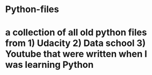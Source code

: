 # Python-files

# a collection of all old python files from 1) Udacity 2) Data school 3) Youtube that were written when I was learning Python
